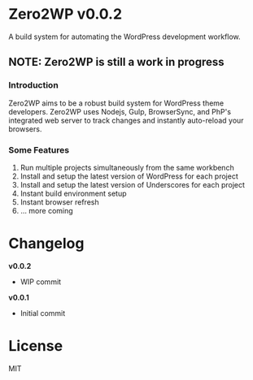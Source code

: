 # Zero2WP v0.0.2
A build system for automating the WordPress development workflow.

## NOTE: Zero2WP is still a work in progress

### Introduction
Zero2WP aims to be a robust build system for WordPress theme developers. Zero2WP uses Nodejs, Gulp, BrowserSync, and PhP's integrated web server to track changes and instantly auto-reload your browsers. 

### Some Features
1) Run multiple projects simultaneously from the same workbench
2) Install and setup the latest version of WordPress for each project
3) Install and setup the latest version of Underscores for each project
4) Instant build environment setup
5) Instant browser refresh
6) ... more coming

# Changelog

**v0.0.2**
- WIP commit

**v0.0.1**
- Initial commit

# License
MIT
